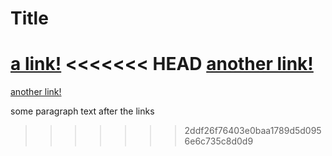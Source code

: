 # Title

[a link!](https://something.com)
<<<<<<< HEAD
[another link!](some-page.html)
=======
[another link!](some-page.html)

some paragraph text after the links
>>>>>>> 2ddf26f76403e0baa1789d5d0956e6c735c8d0d9
